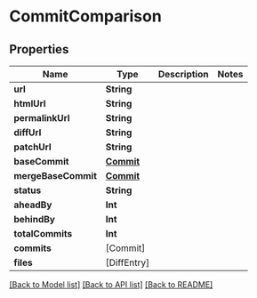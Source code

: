 # CommitComparison

## Properties
Name | Type | Description | Notes
------------ | ------------- | ------------- | -------------
**url** | **String** |  | 
**htmlUrl** | **String** |  | 
**permalinkUrl** | **String** |  | 
**diffUrl** | **String** |  | 
**patchUrl** | **String** |  | 
**baseCommit** | [**Commit**](Commit.md) |  | 
**mergeBaseCommit** | [**Commit**](Commit.md) |  | 
**status** | **String** |  | 
**aheadBy** | **Int** |  | 
**behindBy** | **Int** |  | 
**totalCommits** | **Int** |  | 
**commits** | [Commit] |  | 
**files** | [DiffEntry] |  | 

[[Back to Model list]](../README.md#documentation-for-models) [[Back to API list]](../README.md#documentation-for-api-endpoints) [[Back to README]](../README.md)


